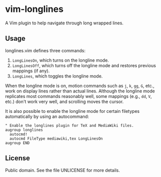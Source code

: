 vim-longlines
=============

A Vim plugin to help navigate through long wrapped lines.

Usage
-----

longlines.vim defines three commands:

  1. `LongLinesOn`, which turns on the longline mode.
  2. `LongLinesOff`, which turns off the longline mode and restores
      previous mappings (if any).
  3. `LongLines`, which toggles the longline mode.

When the longline mode is on, motion commands such as `j`, `k`, `gg`,
`G`, etc., work on display lines rather than actual lines.  Although the
longline mode replicates most commands reasonably well, some mappings
(e.g., `dd`, `V`, etc.) don't work very well, and scrolling moves the
cursor.

It is also possible to enable the longline mode for certain filetypes
automatically by using an autocommand:

```vim
" Enable the longlines plugin for TeX and MediaWiki files.
augroup longlines
  autocmd!
  autocmd FileType mediawiki,tex LongLinesOn
augroup END
```

License
-------

Public domain. See the file UNLICENSE for more details.
